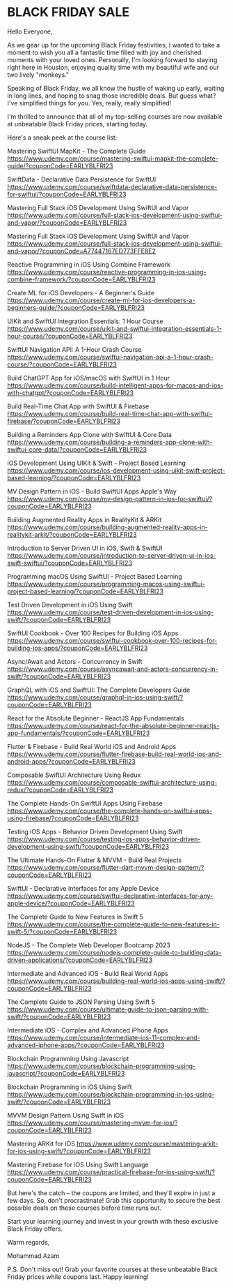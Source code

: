 # BLACK FRIDAY SALE 



Hello Everyone,

As we gear up for the upcoming Black Friday festivities, I wanted to take a moment to wish you all a fantastic time filled with joy and cherished moments with your loved ones. Personally, I'm looking forward to staying right here in Houston, enjoying quality time with my beautiful wife and our two lively "monkeys."

Speaking of Black Friday, we all know the hustle of waking up early, waiting in long lines, and hoping to snag those incredible deals. But guess what? I've simplified things for you. Yes, really, really simplified!

I'm thrilled to announce that all of my top-selling courses are now available at unbeatable Black Friday prices, starting today.

Here's a sneak peek at the course list:

Mastering SwiftUI MapKit - The Complete Guide	https://www.udemy.com/course/mastering-swiftui-mapkit-the-complete-guide/?couponCode=EARLYBLFRI23

SwiftData - Declarative Data Persistence for SwiftUI	https://www.udemy.com/course/swiftdata-declarative-data-persistence-for-swiftui/?couponCode=EARLYBLFRI23

Mastering Full Stack iOS Development Using SwiftUI and Vapor	https://www.udemy.com/course/full-stack-ios-development-using-swiftui-and-vapor/?couponCode=EARLYBLFRI23

Mastering Full Stack iOS Development Using SwiftUI and Vapor	https://www.udemy.com/course/full-stack-ios-development-using-swiftui-and-vapor/?couponCode=A77447167ED773FFE8E2

Reactive Programming in iOS Using Combine Framework	https://www.udemy.com/course/reactive-programming-in-ios-using-combine-framework/?couponCode=EARLYBLFRI23

Create ML for iOS Developers - A Beginner's Guide	https://www.udemy.com/course/create-ml-for-ios-developers-a-beginners-guide/?couponCode=EARLYBLFRI23

UIKit and SwiftUI Integration Essentials: 1 Hour Course	https://www.udemy.com/course/uikit-and-swiftui-integration-essentials-1-hour-course/?couponCode=EARLYBLFRI23

SwiftUI Navigation API: A 1-Hour Crash Course	https://www.udemy.com/course/swiftui-navigation-api-a-1-hour-crash-course/?couponCode=EARLYBLFRI23

Build ChatGPT App for iOS/macOS with SwiftUI in 1 Hour	https://www.udemy.com/course/build-intelligent-apps-for-macos-and-ios-with-chatgpt/?couponCode=EARLYBLFRI23

Build Real-Time Chat App with SwiftUI & Firebase	https://www.udemy.com/course/build-real-time-chat-app-with-swiftui-firebase/?couponCode=EARLYBLFRI23

Building a Reminders App Clone with SwiftUI & Core Data	https://www.udemy.com/course/building-a-reminders-app-clone-with-swiftui-core-data/?couponCode=EARLYBLFRI23

iOS Development Using UIKit & Swift - Project Based Learning	https://www.udemy.com/course/ios-development-using-uikit-swift-project-based-learning/?couponCode=EARLYBLFRI23

MV Design Pattern in iOS - Build SwiftUI Apps Apple's Way	https://www.udemy.com/course/mv-design-pattern-in-ios-for-swiftui/?couponCode=EARLYBLFRI23

Building Augmented Reality Apps in RealityKit & ARKit	https://www.udemy.com/course/building-augmented-reality-apps-in-realitykit-arkit/?couponCode=EARLYBLFRI23

Introduction to Server Driven UI in iOS, Swift & SwiftUI	https://www.udemy.com/course/introduction-to-server-driven-ui-in-ios-swift-swiftui/?couponCode=EARLYBLFRI23

Programming macOS Using SwiftUI - Project Based Learning	https://www.udemy.com/course/programming-macos-using-swiftui-project-based-learning/?couponCode=EARLYBLFRI23

Test Driven Development in iOS Using Swift	https://www.udemy.com/course/test-driven-development-in-ios-using-swift/?couponCode=EARLYBLFRI23

SwiftUI Cookbook - Over 100 Recipes for Building iOS Apps	https://www.udemy.com/course/swiftui-cookbook-over-100-recipes-for-building-ios-apps/?couponCode=EARLYBLFRI23

Async/Await and Actors - Concurrency in Swift	https://www.udemy.com/course/asyncawait-and-actors-concurrency-in-swift/?couponCode=EARLYBLFRI23

GraphQL with iOS and SwiftUI: The Complete Developers Guide	https://www.udemy.com/course/graphql-in-ios-using-swift/?couponCode=EARLYBLFRI23

React for the Absolute Beginner - ReactJS App Fundamentals	https://www.udemy.com/course/react-for-the-absolute-beginner-reactjs-app-fundamentals/?couponCode=EARLYBLFRI23

Flutter & Firebase - Build Real World iOS and Android Apps	https://www.udemy.com/course/flutter-firebase-build-real-world-ios-and-android-apps/?couponCode=EARLYBLFRI23

Composable SwiftUI Architecture Using Redux	https://www.udemy.com/course/composable-swiftui-architecture-using-redux/?couponCode=EARLYBLFRI23

The Complete Hands-On SwiftUI Apps Using Firebase	https://www.udemy.com/course/the-complete-hands-on-swiftui-apps-using-firebase/?couponCode=EARLYBLFRI23

Testing iOS Apps - Behavior Driven Development Using Swift	https://www.udemy.com/course/testing-ios-apps-behavior-driven-development-using-swift/?couponCode=EARLYBLFRI23

The Ultimate Hands-On Flutter & MVVM - Build Real Projects	https://www.udemy.com/course/flutter-dart-mvvm-design-pattern/?couponCode=EARLYBLFRI23

SwiftUI - Declarative Interfaces for any Apple Device	https://www.udemy.com/course/swiftui-declarative-interfaces-for-any-apple-device/?couponCode=EARLYBLFRI23

The Complete Guide to New Features in Swift 5	https://www.udemy.com/course/the-complete-guide-to-new-features-in-swift-5/?couponCode=EARLYBLFRI23

NodeJS - The Complete Web Developer Bootcamp 2023	https://www.udemy.com/course/nodejs-complete-guide-to-building-data-driven-applications/?couponCode=EARLYBLFRI23

Intermediate and Advanced iOS - Build Real World Apps	https://www.udemy.com/course/building-real-world-ios-apps-using-swift/?couponCode=EARLYBLFRI23

The Complete Guide to JSON Parsing Using Swift 5	https://www.udemy.com/course/ultimate-guide-to-json-parsing-with-swift/?couponCode=EARLYBLFRI23

Intermediate iOS - Complex and Advanced iPhone Apps	https://www.udemy.com/course/intermediate-ios-11-complex-and-advanced-iphone-apps/?couponCode=EARLYBLFRI23

Blockchain Programming Using Javascript	https://www.udemy.com/course/blockchain-programming-using-javascript/?couponCode=EARLYBLFRI23

Blockchain Programming in iOS Using Swift	https://www.udemy.com/course/blockchain-programming-in-ios-using-swift/?couponCode=EARLYBLFRI23

MVVM Design Pattern Using Swift in iOS	https://www.udemy.com/course/mastering-mvvm-for-ios/?couponCode=EARLYBLFRI23

Mastering ARKit for iOS	https://www.udemy.com/course/mastering-arkit-for-ios-using-swift/?couponCode=EARLYBLFRI23

Mastering Firebase for iOS Using Swift Language	https://www.udemy.com/course/practical-firebase-for-ios-using-swift/?couponCode=EARLYBLFRI23


But here's the catch – the coupons are limited, and they'll expire in just a few days. So, don't procrastinate! Grab this opportunity to secure the best possible deals on these courses before time runs out.

Start your learning journey and invest in your growth with these exclusive Black Friday offers.

Warm regards,

Mohammad Azam

P.S. Don't miss out! Grab your favorite courses at these unbeatable Black Friday prices while coupons last. Happy learning!
